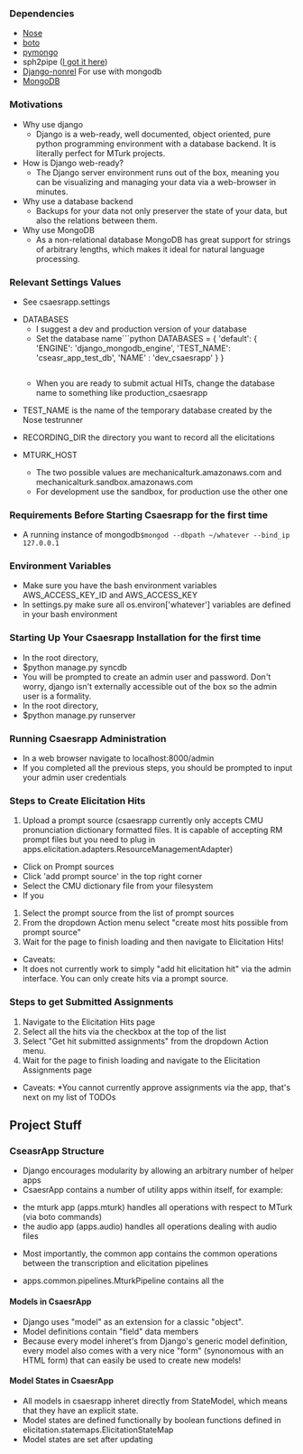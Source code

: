 ### Dependencies
- [Nose](https://pypi.python.org/pypi/django-nose)
- [boto](https://github.com/boto/boto )
- [pymongo](http://api.mongodb.org/python/current/installation.html)
- sph2pipe ([I got it here](https://github.com/foundintranslation/Kaldi/blob/master/tools/sph2pipe_v2.5/sph2pipe))
- [Django-nonrel](https://github.com/django-nonrel/django/tree/nonrel-1.3) For use with mongodb
- [MongoDB](http://docs.mongodb.org/manual/tutorial/install-mongodb-on-ubuntu/)
 

### Motivations
- Why use django
  * Django is a web-ready, well documented, object oriented, pure python programming environment with a database backend. It is literally perfect for MTurk projects.
- How is Django web-ready?
  * The Django server environment runs out of the box, meaning you can be visualizing and managing your data via a web-browser in minutes.
- Why use a database backend
  * Backups for your data not only preserver the state of your data, but also the relations between them.
- Why use MongoDB
  * As a non-relational database MongoDB has great support for strings of arbitrary lengths, which makes it ideal for natural language processing.

### Relevant Settings Values
- See csaesrapp.settings
* DATABASES
  - I suggest a dev and production version of your database
  - Set the database name```python
        DATABASES = {
            'default': {
                'ENGINE': 'django_mongodb_engine',
                'TEST_NAME': 'cseasr_app_test_db',
                'NAME' : 'dev_csaesrapp'
            }
        } 
    ```
  - When you are ready to submit actual HITs, change the database name to something like production_csaesrapp

- TEST_NAME is the name of the temporary database created by the Nose testrunner
- RECORDING_DIR the directory you want to record all the elicitations

- MTURK_HOST
  - The two possible values are mechanicalturk.amazonaws.com and mechanicalturk.sandbox.amazonaws.com
  - For development use the sandbox, for production use the other one

### Requirements Before Starting Csaesrapp for the first time
* A running instance of mongodb```$mongod --dbpath ~/whatever --bind_ip 127.0.0.1```

### Environment Variables
- Make sure you have the bash environment variables AWS_ACCESS_KEY_ID and AWS_ACCESS_KEY
- In settings.py make sure all os.environ['whatever'] variables are defined in your bash environment

### Starting Up Your Csaesrapp Installation for the first time
* In the root directory, 
 * $python manage.py syncdb
 * You will be prompted to create an admin user and password. Don't worry, django isn't externally accessible out of the box so the admin user is a formality.
* In the root directory,
 * $python manage.py runserver

### Running Csaesrapp Administration
* In a web browser navigate to localhost:8000/admin
* If you completed all the previous steps, you should be prompted to input your admin user credentials

### Steps to Create Elicitation Hits
1. Upload a prompt source (csaesrapp currently only accepts CMU pronunciation dictionary formatted files. It is capable of accepting RM prompt files but you need to plug in apps.elicitation.adapters.ResourceManagementAdapter)
 * Click on Prompt sources
 * Click 'add prompt source' in the top right corner
 * Select the CMU dictionary file from your filesystem
 * If you 
1. Select the prompt source from the list of prompt sources
2. From the dropdown Action menu select "create most hits possible from prompt source"
3. Wait for the page to finish loading and then navigate to Elicitation Hits!
* Caveats:
 * It does not currently work to simply "add hit elicitation hit" via the admin interface. You can only create hits via a prompt source.

### Steps to get Submitted Assignments
1. Navigate to the Elicitation Hits page
1. Select all the hits via the checkbox at the top of the list
1. Select "Get hit submitted assignments" from the dropdown Action menu.
1. Wait for the page to finish loading and navigate to the Elicitation Assignments page
* Caveats:
 *You cannot currently approve assignments via the app, that's next on my list of TODOs

Project Stuff
-------------
### CseasrApp Structure
- Django encourages modularity by allowing an arbitrary number of helper apps
- CsaesrApp contains a number of utility apps within itself, for example:
 * the mturk app (apps.mturk) handles all operations with respect to MTurk (via boto commands)
 * the audio app (apps.audio) handles all operations dealing with audio files
- Most importantly, the common app contains the common operations between the transcription and elicitation pipelines
 * apps.common.pipelines.MturkPipeline contains all the 
#### Models in CsaesrApp
- Django uses "model" as an extension for a classic "object".
- Model definitions contain "field" data members
- Because every model inheret's from Django's generic model definition, every model also comes with a very nice "form" (synonomous with an HTML form) that can easily be used to create new models!
#### Model States in CsaesrApp
- All models in csaesrapp inheret directly from StateModel, which means that they have an explicit state.
- Model states are defined functionally by boolean functions defined in elicitation.statemaps.ElicitationStateMap
- Model states are set after updating 

